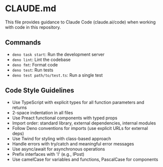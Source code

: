 # CLAUDE.md

This file provides guidance to Claude Code (claude.ai/code) when working with code in this repository.

## Commands
- `deno task start`: Run the development server
- `deno lint`: Lint the codebase
- `deno fmt`: Format code
- `deno test`: Run tests
- `deno test path/to/test.ts`: Run a single test

## Code Style Guidelines
- Use TypeScript with explicit types for all function parameters and returns
- 2-space indentation in all files
- Use Preact functional components with typed props
- Import order: standard library, external dependencies, internal modules
- Follow Deno conventions for imports (use explicit URLs for external deps)
- Use Twind for styling with class-based approach
- Handle errors with try/catch and meaningful error messages
- Use async/await for asynchronous operations
- Prefix interfaces with 'I' (e.g., IPost)
- Use camelCase for variables and functions, PascalCase for components